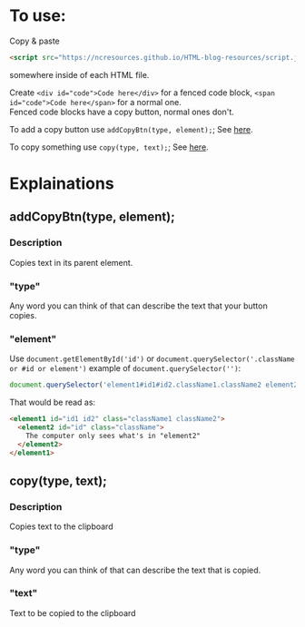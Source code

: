 # To use:

Copy & paste
``` html
<script src="https://ncresources.github.io/HTML-blog-resources/script.js"></script>
```
somewhere inside of each HTML file.

Create ```<div id="code">Code here</div>``` for a fenced code block, ```<span id="code">Code here</span>``` for a normal one.  
Fenced code blocks have a copy button, normal ones don't.

To add a copy button use ```addCopyBtn(type, element);```; See [here](#addcopybtntype-element).

To copy something use ```copy(type, text);```; See [here](#copytype-text).

# Explainations

## addCopyBtn(type, element);

### Description

Copies text in its parent element.

### "type"

Any word you can think of that can describe the text that your button copies.

### "element"

Use ```document.getElementById('id')``` or ```document.querySelector('.className or #id or element')``` example of ```document.querySelector('')```: 
``` js
document.querySelector('element1#id1#id2.className1.className2 element2.className#id')
```
That would be read as:
``` html
<element1 id="id1 id2" class="className1 className2">
  <element2 id="id" class="className">
    The computer only sees what's in "element2"
  </element2>
</element1>
```

## copy(type, text);

### Description

Copies text to the clipboard

### "type"

Any word you can think of that can describe the text that is copied.

### "text"

Text to be copied to the clipboard
